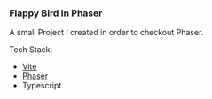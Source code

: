 ### Flappy Bird in Phaser

A small Project I created in order to checkout Phaser.

Tech Stack:
- [Vite](https://vite.dev/)
- [Phaser](https://phaser.io/)
- Typescript

